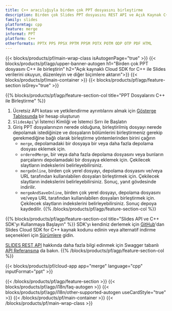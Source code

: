 ```yaml
---
title: C++ aracılığıyla birden çok PPT dosyasını birleştirme
description: Birden çok Slides PPT dosyasını REST API ve Açık Kaynak C++ SDK ile birleştirin
family: slides
platformtag: cpp
feature: merge
informat: PPT
platform: C++
otherformats: PPTX PPS PPSX PPTM PPSM POTX POTM ODP OTP PDF HTML
---
```


{{< blocks/products/pf/main-wrap-class isAutogenPage="true" >}}
{{< blocks/products/pf/agp/upper-banner-autogen h1="Birden çok PPT dosyasını C++ ile birleştirin" h2="Açık kaynaklı Cloud SDK for C++ ile Slides verilerini okuyun, düzenleyin ve diğer biçimlere aktarın">}}
{{< blocks/products/pf/main-container >}}
{{< blocks/products/pf/agp/feature-section isGrey="true" >}}

{{% blocks/products/pf/agp/feature-section-col title="PPT Dosyalarını C++ ile Birleştirme" %}}
1. Ücretsiz API kotası ve yetkilendirme ayrıntılarını almak için <a href="https://dashboard.aspose.cloud/">Gösterge Tablosunda</a> bir hesap oluşturun
1. ```SlidesApi```'yi İstemci Kimliği ve İstemci Sırrı ile Başlatın
1. Giriş PPT dosyalarınızın nerede olduğuna, birleştirilmiş dosyayı nerede depolamak istediğinize ve dosyaların bölümlerini birleştirmeniz gerekip gerekmediğine bağlı olarak birleştirme yöntemlerinden birini çağırın
    - ```merge```, depolamadaki bir dosyaya bir veya daha fazla depolama dosyası eklemek için.
    - ```orderedMerge```, bir veya daha fazla depolama dosyasını veya bunların parçalarını depolamadaki bir dosyaya eklemek için. Çekilecek slaytların indekslerini belirleyebilirsiniz.
    - ```mergeOnline```, birden çok yerel dosyayı, depolama dosyasını ve/veya URL tarafından kullanılabilen dosyaları birleştirmek için. Çekilecek slaytların indekslerini belirleyebilirsiniz. Sonuç, yanıt gövdesinde indirilir.
    - ```mergeAndSaveOnline```, birden çok yerel dosyayı, depolama dosyasını ve/veya URL tarafından kullanılabilen dosyaları birleştirmek için. Çekilecek slaytların indekslerini belirleyebilirsiniz. Sonuç depoya kaydedilir.
{{% /blocks/products/pf/agp/feature-section-col %}}

{{% blocks/products/pf/agp/feature-section-col title="Slides API ve C++ SDK'yı Kullanmaya Başlayın" %}}
SDK'yı kendiniz derlemek için [GitHub](https://github.com/aspose-slides-cloud/aspose-slides-cloud-cpp)'dan Slides Cloud SDK for C++ kaynak kodunu edinin veya alternatif indirme seçenekleri için [Sürümlere](https://releases.aspose.cloud/) gidin.

[SLIDES REST API](https://products.aspose.cloud/slides/curl/) hakkında daha fazla bilgi edinmek için Swagger tabanlı [API Referansına](https://apireference.aspose.cloud/slides/) da bakın.
{{% /blocks/products/pf/agp/feature-section-col %}}

{{< blocks/products/pf/cloud-app app="merge" language="cpp" inputFormat="ppt" >}}

{{< /blocks/products/pf/agp/feature-section >}}
{{< blocks/products/pf/agp/i18n/faq-autogen >}}
{{< blocks/products/pf/agp/i18n/other-supported-autogen useCardStyle="true" >}}
{{< /blocks/products/pf/main-container >}}
{{< /blocks/products/pf/main-wrap-class >}}